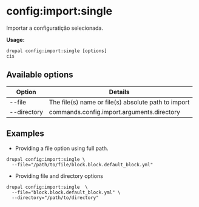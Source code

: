 # config:import:single
Importar a configuratição selecionada.

**Usage:**
```
drupal config:import:single [options]
cis
```

## Available options
Option | Details
-------|-------------
--file | The file(s) name or file(s) absolute path to import
--directory | commands.config.import.arguments.directory

## Examples
* Providing a file option using full path.
```
drupal config:import:single \
  --file="/path/to/file/block.block.default_block.yml"
```
* Providing file and directory options
```
drupal config:import:single  \
  --file="block.block.default_block.yml" \
  --directory="/path/to/directory"
```
